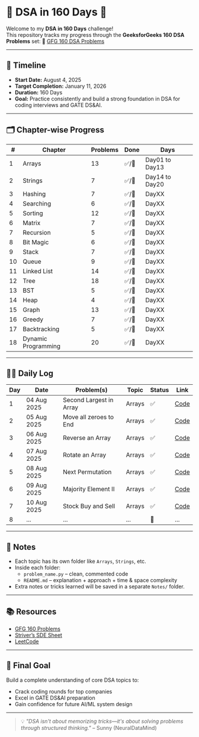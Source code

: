 # 🧠 DSA in 160 Days 🚀

Welcome to my **DSA in 160 Days** challenge!  
This repository tracks my progress through the **GeeksforGeeks 160 DSA Problems** set:
🔗 [GFG 160 DSA Problems](https://www.geeksforgeeks.org/batch/gfg-160-problems?tab=Chapters)

---

## 📅 Timeline

- **Start Date:** August 4, 2025
- **Target Completion:** January 11, 2026
- **Duration:** 160 Days
- **Goal:** Practice consistently and build a strong foundation in DSA for coding interviews and GATE DS&AI.

---

## 🗂️ Chapter-wise Progress

| # | Chapter | Problems | Done | Days |
|---|---------|----------|------|--------|
| 1 | Arrays | 13 | ✅/🔲 | Day01 to Day13 |
| 2 | Strings | 7 | ✅/🔲 | Day14 to Day20 |
| 3 | Hashing | 7 | ✅/🔲 | DayXX |
| 4 | Searching | 6 | ✅/🔲 | DayXX |
| 5 | Sorting | 12 | ✅/🔲 | DayXX |
| 6 | Matrix | 7 | ✅/🔲 | DayXX |
| 7 | Recursion | 5 | ✅/🔲 | DayXX |
| 8 | Bit Magic | 6 | ✅/🔲 | DayXX |
| 9 | Stack | 7 | ✅/🔲 | DayXX |
| 10 | Queue | 9 | ✅/🔲 | DayXX |
| 11 | Linked List | 14 | ✅/🔲 | DayXX |
| 12 | Tree | 18 | ✅/🔲 | DayXX |
| 13 | BST | 5 | ✅/🔲 | DayXX |
| 14 | Heap | 4 | ✅/🔲 | DayXX |
| 15 | Graph | 13 | ✅/🔲 | DayXX |
| 16 | Greedy | 7 | ✅/🔲 | DayXX |
| 17 | Backtracking | 5 | ✅/🔲 | DayXX |
| 18 | Dynamic Programming | 20 | ✅/🔲 | DayXX |

---

## 🧑‍💻 Daily Log

| Day | Date | Problem(s) | Topic | Status | Link |
|-----|------|------------|-------|--------|------|
| 1 | 04 Aug 2025 | Second Largest in Array | Arrays | ✅ | [Code](./Arrays/Day_01(second_largest).py) |
| 2 | 05 Aug 2025 | Move all zeroes to End | Arrays | ✅ | [Code](./Arrays/Day_02(move_all_zeros_to_end).py) |
| 3 | 06 Aug 2025 | Reverse an Array | Arrays | ✅ | [Code](./Arrays/Day_03(Reverse_an_Array).py) |
| 4 | 07 Aug 2025 | Rotate an Array | Arrays | ✅ | [Code](./Arrays/Day_04(Rotate_an_Array).py) |
| 5 | 08 Aug 2025 | Next Permutation | Arrays | ✅ | [Code](./Arrays/Day_05(next_permutation).py) |
| 6 | 09 Aug 2025 | Majority Element II | Arrays | ✅ | [Code](./Arrays/Day_06(Majority_Element_II).py) |
| 7 | 10 Aug 2025 | Stock Buy and Sell | Arrays | ✅ | [Code](./Arrays/Day_07(Stock_Buy_and_Sell).py) |
| 8 | ... | ... | ... | 🔲 | ... |

---

## 📌 Notes

- Each topic has its own folder like `Arrays`, `Strings`, etc.
- Inside each folder:
  - `problem_name.py` – clean, commented code
  - `README.md` – explanation + approach + time & space complexity
- Extra notes or tricks learned will be saved in a separate `Notes/` folder.

---

## 📚 Resources

- [GFG 160 Problems](https://www.geeksforgeeks.org/batch/gfg-160-problems?tab=Chapters)
- [Striver’s SDE Sheet](https://takeuforward.org/interviews/strivers-sde-sheet-top-coding-interview-problems/)
- [LeetCode](https://leetcode.com/u/Mallikarjun_Sunny/)

---

## 🏁 Final Goal

Build a complete understanding of core DSA topics to:
- Crack coding rounds for top companies
- Excel in GATE DS&AI preparation
- Gain confidence for future AI/ML system design

---

> 💡 _"DSA isn't about memorizing tricks—it's about solving problems through structured thinking."_ – Sunny (NeuralDataMind)
